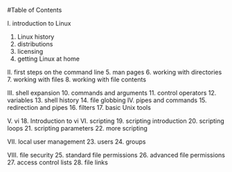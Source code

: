 #Table of Contents

I. introduction to Linux
1. Linux history 
2. distributions 
3. licensing 
4. getting Linux at home 

II. first steps on the command line 
5. man pages 
6. working with directories 
7. working with files 
8. working with file contents 

III. shell expansion 
10. commands and arguments 
11. control operators 
12. variables 
13. shell history 
14. file globbing 
IV. pipes and commands 
15. redirection and pipes 
16. filters 
17. basic Unix tools

V. vi 
18. Introduction to vi
VI. scripting 
19. scripting introduction 
20. scripting loops 
21. scripting parameters 
22. more scripting 

VII. local user management 
23. users 
24. groups 

VIII. file security
25. standard file permissions 
26. advanced file permissions 
27. access control lists
28. file links
